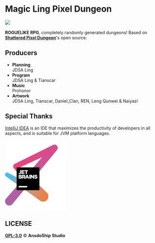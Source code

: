 

# Magic Ling Pixel Dungeon

[![](https://img.shields.io/badge/QQ%20Group-Join-brightgreen)](https://jq.qq.com/?_wv=1027&k=R7ZXeEQM)

**ROGUELIKE RPG**, completely randomly generated dungeons! Based on [**Shattered Pixel Dungeon**](https://github.com/00-Evan/shattered-pixel-dungeon)'s open source.

## Producers

* **Planning**</br>
JDSA Ling
* **Program**</br>
JDSA Ling & Tianscar
* **Music**</br>
Prohonor
* **Artwork**</br>
JDSA Ling, Tianscar, Daniel_Clan, REN, Leng Qunwei & Naiyazi


## Special Thanks
[IntelliJ IDEA](https://zh.wikipedia.org/zh-hans/IntelliJ_IDEA) is an IDE that maximizes the productivity of developers in all aspects, and is suitable for JVM platform languages.

[<img src="core/src/main/assets/jetbrains-variant-3.png" width="200"/>](https://www.jetbrains.com/?from=mlpd)

## LICENSE
[**GPL-3.0**](https://github.com/AnsdoShip/Magic-Ling-Pixel-Dungeon-Ling/blob/main/LICENSE.txt) © **AnsdoShip Studio**
